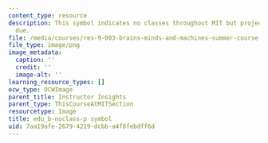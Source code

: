 ```yaml
---
content_type: resource
description: This symbol indicates no classes throughout MIT but project component
  due.
file: /media/courses/res-9-003-brains-minds-and-machines-summer-course-summer-2015/7aa19afe26794219dcbba4f8febdff6d_edu_b-noclass-p.png
file_type: image/png
image_metadata:
  caption: ''
  credit: ''
  image-alt: ''
learning_resource_types: []
ocw_type: OCWImage
parent_title: Instructor Insights
parent_type: ThisCourseAtMITSection
resourcetype: Image
title: edu_b-noclass-p symbol
uid: 7aa19afe-2679-4219-dcbb-a4f8febdff6d
---
```

